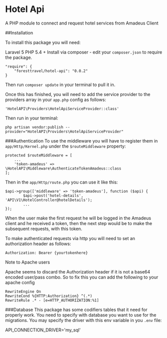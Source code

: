 # Hotel Api
A PHP module to connect and request hotel services from Amadeus Client

##Installation


To install this package you will need:

Laravel 5
PHP 5.4 +
Install via composer - edit your ```composer.json``` to require the package.

```
"require": {
    "foresttravel/hotel-api": "0.0.2"
}
```

Then run ```composer update``` in your terminal to pull it in.

Once this has finished, you will need to add the service provider to the providers array in your ```app.php``` config as follows:


``` 'HotelAPI\Providers\HotelApiServiceProvider::class' ```


Then run in your terminal:

``` php artisan vendor:publish --provider="HotelAPI\Providers\HotelApiServiceProvider" ```

###Authentication
To use the middleware you will have to register them in ``` app/Http/Kernel.php ``` under the ``` $routeMiddleware ``` property:

``` 
protected $routeMiddleware = [
    ...
    'token-amadeus' => \HotelAPI\Middleware\AuthenticateTokenAmadeus::class
]; 

```
Then in the ``` app/Http/route.php ``` you can use it like this:

``` 
$api->group(['middleware' => 'token-amadeus'], function ($api) {
        $api->post('hotel-details', 'API\V1\HotelController@hotelDetails');
        ...
});
``` 

When the user make the first request he will be logged in the Amadeus client and he received a token, then the next step would be to make the subsequent requests, with this token.

To make authenticated requests via http you will need to set an authorization header as follows:

```
Authorization: Bearer {yourtokenhere}
```

Note to Apache users

Apache seems to discard the Authorization header if it is not a base64 encoded user/pass combo. So to fix this you can add the following to your apache config

```
RewriteEngine On
RewriteCond %{HTTP:Authorization} ^(.*)
RewriteRule .* - [e=HTTP_AUTHORIZATION:%1]
```

###Database
This package has some codifiers tables that it need for properly work. You need to specify with database you want to use for the migrations. You may specify the driver with this env variable in you ```.env``` file:

API_CONNECTION_DRIVER='my_sql'
